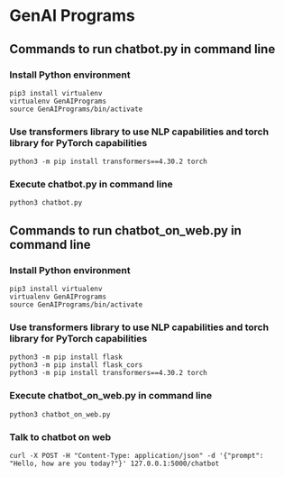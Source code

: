 # GenAI Programs

## Commands to run chatbot.py in command line
### Install Python environment
```
pip3 install virtualenv 
virtualenv GenAIPrograms
source GenAIPrograms/bin/activate
```

### Use transformers library to use NLP capabilities and torch library for PyTorch capabilities
```
python3 -m pip install transformers==4.30.2 torch
```

### Execute chatbot.py in command line
```
python3 chatbot.py
```

## Commands to run chatbot_on_web.py in command line
### Install Python environment
```
pip3 install virtualenv 
virtualenv GenAIPrograms
source GenAIPrograms/bin/activate
```

### Use transformers library to use NLP capabilities and torch library for PyTorch capabilities
```
python3 -m pip install flask
python3 -m pip install flask_cors
python3 -m pip install transformers==4.30.2 torch
```

### Execute chatbot_on_web.py in command line
```
python3 chatbot_on_web.py
```

### Talk to chatbot on web
```
curl -X POST -H "Content-Type: application/json" -d '{"prompt": "Hello, how are you today?"}' 127.0.0.1:5000/chatbot
```
